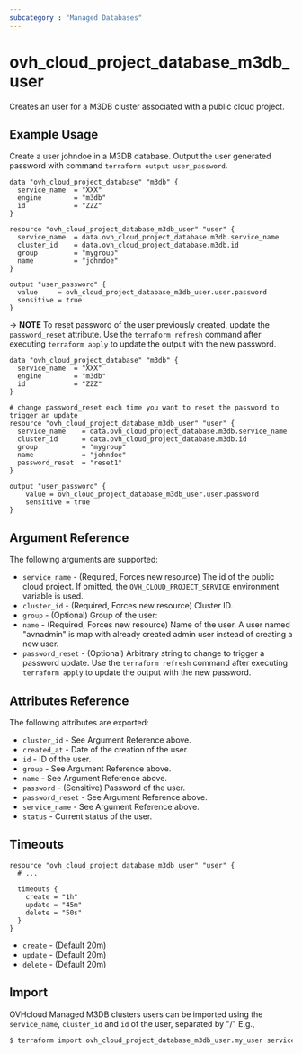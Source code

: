 ```yaml
---
subcategory : "Managed Databases"
---
```


# ovh_cloud_project_database_m3db_user

Creates an user for a M3DB cluster associated with a public cloud project.

## Example Usage

Create a user johndoe in a M3DB database.
Output the user generated password with command `terraform output user_password`.

```hcl
data "ovh_cloud_project_database" "m3db" {
  service_name  = "XXX"
  engine        = "m3db"
  id            = "ZZZ"
}

resource "ovh_cloud_project_database_m3db_user" "user" {
  service_name  = data.ovh_cloud_project_database.m3db.service_name
  cluster_id    = data.ovh_cloud_project_database.m3db.id
  group         = "mygroup"
  name          = "johndoe"
}

output "user_password" {
  value     = ovh_cloud_project_database_m3db_user.user.password
  sensitive = true
}
```

-> __NOTE__ To reset password of the user previously created, update the `password_reset` attribute.
Use the `terraform refresh` command after executing `terraform apply` to update the output with the new password.
```hcl
data "ovh_cloud_project_database" "m3db" {
  service_name  = "XXX"
  engine        = "m3db"
  id            = "ZZZ"
}

# change password_reset each time you want to reset the password to trigger an update
resource "ovh_cloud_project_database_m3db_user" "user" {
  service_name    = data.ovh_cloud_project_database.m3db.service_name
  cluster_id      = data.ovh_cloud_project_database.m3db.id
  group           = "mygroup"
  name            = "johndoe"
  password_reset  = "reset1"
}

output "user_password" {
    value = ovh_cloud_project_database_m3db_user.user.password
    sensitive = true
}
```

## Argument Reference

The following arguments are supported:

* `service_name` - (Required, Forces new resource) The id of the public cloud project. If omitted,
  the `OVH_CLOUD_PROJECT_SERVICE` environment variable is used.
* `cluster_id` - (Required, Forces new resource) Cluster ID.
* `group` - (Optional) Group of the user:
* `name` - (Required, Forces new resource) Name of the user. A user named "avnadmin" is map with already created admin user instead of creating a new user.
* `password_reset` - (Optional) Arbitrary string to change to trigger a password update. Use the `terraform refresh` command after executing `terraform apply` to update the output with the new password.

## Attributes Reference

The following attributes are exported:

* `cluster_id` - See Argument Reference above.
* `created_at` - Date of the creation of the user.
* `id` - ID of the user.
* `group` - See Argument Reference above.
* `name` - See Argument Reference above.
* `password` - (Sensitive) Password of the user.
* `password_reset` - See Argument Reference above.
* `service_name` - See Argument Reference above.
* `status` - Current status of the user.

## Timeouts

```hcl
resource "ovh_cloud_project_database_m3db_user" "user" {
  # ...

  timeouts {
    create = "1h"
    update = "45m"
    delete = "50s"
  }
}
```
* `create` - (Default 20m)
* `update` - (Default 20m)
* `delete` - (Default 20m)

## Import

OVHcloud Managed M3DB clusters users can be imported using the `service_name`, `cluster_id` and `id` of the user, separated by "/" E.g.,

```bash
$ terraform import ovh_cloud_project_database_m3db_user.my_user service_name/cluster_id/id
```